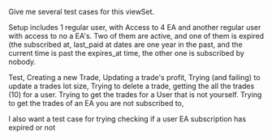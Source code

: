 Give me several test cases for this viewSet. 

Setup includes 1 regular user, with Access to 4 EA and another regular user with access to no a EA's. Two of them are  active, and one of them is expired (the subscribed at, last_paid at dates are one year in the past, and the current time is past the expires_at time, the other one is subscribed by nobody. 

Test, Creating a new Trade, Updating a trade's profit, Trying (and failing) to update a trades lot size, Trying to delete a trade, getting the all the trades (10) for a user. Trying to get the trades for a User that is not yourself. Trying to get the trades of an EA you are not subscribed to, 

I also want a test case for trying checking if a user EA subscription has expired or not 